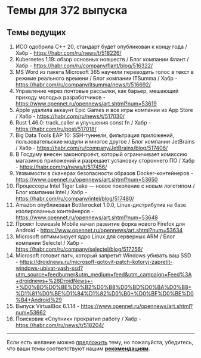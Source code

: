 # Темы для 372 выпуска

## Темы ведущих

1. ИСО одобрила С++ 20, стандарт будет опубликован к концу года / Хабр - https://habr.com/ru/news/t/518226/
1. Kubernetes 1.19: обзор основных новшеств / Блог компании Флант / Хабр - https://habr.com/ru/company/flant/blog/516322/
1. MS Word из пакета Microsoft 365 научили переводить голос в текст в режиме реального времени / Блог компании ITSumma / Хабр - https://habr.com/ru/company/itsumma/news/t/516692/
1. Управление через почтовые рассылки, как барьер, мешающий приходу молодых разработчиков - https://www.opennet.ru/opennews/art.shtml?num=53619
1. Apple удалила аккаунт Epic Games и все игры компании из App Store / Хабр - https://habr.com/ru/news/t/517030/
1. Rust 1.46.0: track_caller и улучшения const fn / Хабр - https://habr.com/ru/post/517018/
1. Big Data Tools EAP 10: SSH-туннели, фильтрация приложений, пользовательские модули и многое другое / Блог компании JetBrains / Хабр - https://habr.com/ru/company/JetBrains/blog/517406/
1. В Госдуму внесен законопроект, который ограничивает комиссию магазинов приложений и разрешает установку стороннего ПО / Хабр - https://habr.com/ru/news/t/517456/
1. Уязвимости в сканерах безопасности образов Docker-контейнеров - https://www.opennet.ru/opennews/art.shtml?num=53650
1. Процессоры Intel Tiger Lake — новое поколение с новым логотипом / Блог компании Intel / Хабр - https://habr.com/ru/company/intel/blog/517480/
1. Amazon опубликовал Bottlerocket 1.0.0, Linux-дистрибутив на базе изолированных контейнеров - https://www.opennet.ru/opennews/art.shtml?num=53648
1. Проект Iceweasle Mobile начал развитие форка нового Firefox для Android - https://www.opennet.ru/opennews/art.shtml?num=53634
1. Microsoft оптимизирует ядро Linux для серверных ARM / Блог компании Selectel / Хабр - https://habr.com/ru/company/selectel/blog/517256/
1. Microsoft готовит патч, который запретит Windows убивать ваш SSD - https://droidnews.ru/microsoft-gotovit-patch-kotoryj-zapretit-windows-ubivat-vash-ssd?utm_source=feedburner&utm_medium=feed&utm_campaign=Feed%3A+droidnews+%28DroidNews+-+%D0%BD%D0%BE%D0%B2%D0%B8%D0%BD%D0%BA%D0%B8+%D1%81%D0%BE%D1%84%D1%82%D0%B0+%D0%BF%D0%BE%D0%B4+Android%29
1. Выпуск VirtualBox 6.1.14 - https://www.opennet.ru/opennews/art.shtml?num=53662
1. Поисковик «Спутник» прекратил работу / Хабр - https://habr.com/ru/news/t/518204/

---

Если есть желание можно [предложить](themes_from_listeners.md) тему, но пожалуйста, убедитесь, что ваши темы соответствуют нашим **[рекомендациям](Recommendations_for_the_proposed_topics.md)**.
